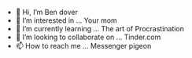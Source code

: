 - 👋 Hi, I’m Ben dover
- 👀 I’m interested in ... Your mom
- 🌱 I’m currently learning ... The art of Procrastination
- 💞️ I’m looking to collaborate on ... Tinder.com
- 📫 How to reach me ... Messenger pigeon

<!---
Sammysiri/Sammysiri is a ✨ special ✨ repository because its `README.md` (this file) appears on your GitHub profile.
You can click the Preview link to take a look at your changes.
--->
